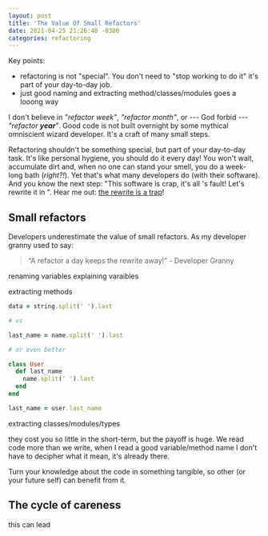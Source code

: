 ```yaml
---
layout: post
title: 'The Value Of Small Refactors'
date: 2021-04-25 21:26:48 -0300
categories: refactoring
---
```


Key points:

- refactoring is not "special". You don't need to "stop working to do it" it's part of your day-to-day job.
- just good naming and extracting method/classes/modules goes a looong way

I don't believe in _"refactor week"_, _"refactor month"_, or --- God forbid --- _"refactor
**year**"_. Good code is not built overnight by some mythical omniscient wizard developer. It's a
craft of many small steps.

Refactoring shouldn't be something special, but part of your day-to-day task. It's like personal
hygiene, you should do it every day! You won't wait, accumulate dirt and, when no one can stand your
smell, you do a week-long bath (_right?!_). Yet that's what many developers do (with their
software). And you know the next step: "This software is crap, it's all <current-language>'s fault!
Let's rewrite it in _<some-shiny-new-thing>_". Hear me out: [the rewrite is a trap][rewrite]!

## Small refactors

Developers underestimate the value of small refactors. As my developer granny used to say:

> “A refactor a day keeps the rewrite away!” - Developer Granny

renaming variables explaining varaibles

extracting methods

```ruby
data = string.split(' ').last

# vs

last_name = name.split(' ').last

# or even better

class User
  def last_name
    name.split(' ').last
  end
end

last_name = user.last_name
```

extracting classes/modules/types

they cost you so little in the short-term, but the payoff is huge. We read code more than we write,
when I read a good variable/method name I don't have to decipher what it mean, it's already there.

Turn your knowledge about the code in something tangible, so other (or your future self) can benefit
from it.

## The cycle of careness

this can lead

[rewrite]: https://www.joelonsoftware.com/2000/04/06/things-you-should-never-do-part-i/
